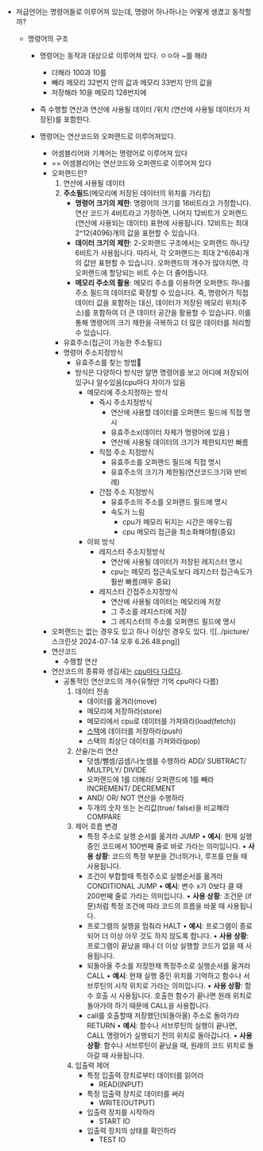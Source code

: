 - 저급언어는 명령어들로 이루어져 있는데, 명령어 하나하나는 어떻게 생겼고 동작할까?
	
	- 명령어의 구조
		- 명령어는 동작과 대상으로 이루어져 있다.
				ㅇㅇ아 ~를 해라
			- 더해라 100과 10를
			- 빼라 메모리 32번지 안의 값과 메모리 33번지 안의 값을
			- 저장해라 10을 메모리 128번지에 
		- 즉 수행할 연산과 연산에 사용될 데이터 /위치 (연산에 사용될 데이터가 저장된)를 포함한다.
		
		- 명령어는 연산코드와 오퍼랜드로 이루어져있다.
			- 어셈블리어와 기계어는 명령어로 이루어져 있다
			- == 어셈블리어는 연산코드와 오퍼랜드로 이루어져 있다
			- 오퍼랜드란?
				1.  연산에 사용될 데이터
				2.  **주소필드**(메모리에 저장된 데이터의 위치를 가리킴)
					-  **명령어 크기의 제한**:
						명령어의 크기를 16비트라고 가정합니다.
						연산 코드가 4비트라고 가정하면, 나머지 12비트가 오퍼랜드(연산에 사용되는 데이터) 표현에 사용됩니다.
						12비트는 최대 2^12(4096)개의 값을 표현할 수 있습니다.
					-  **데이터 크기의 제한**:
						2-오퍼랜드 구조에서는 오퍼랜드 하나당 6비트가 사용됩니다.
						따라서, 각 오퍼랜드는 최대 2^6(64)개의 값만 표현할 수 있습니다.
						오퍼랜드의 개수가 많아지면, 각 오퍼랜드에 할당되는 비트 수는 더 줄어듭니다.
					-  **메모리 주소의 활용**:
						메모리 주소를 이용하면 오퍼랜드 하나를 주소 필드의 데이터로 확장할 수 있습니다.
						즉, 명령어가 직접 데이터 값을 포함하는 대신, 데이터가 저장된 메모리 위치(주소)를 포함하여 더 큰 데이터 공간을 활용할 수 있습니다.
					이를 통해 명령어의 크기 제한을 극복하고 더 많은 데이터를 처리할 수 있습니다.
				- 유효주소(접근이 가능한 주소필드)
				- 명령어 주소지정방식
					- 유효주소를 찾는 방법
					- 방식은 다양하다 방식만 알면 명령어를 보고 어디에 저장되어 있구나 알수있음(cpu마다 차이가 있음
						- 메모리에 주소지정하는 방식
							- 즉시 주소지정방식
								- 연산에 사용할 데이터를 오퍼랜드 필드에 직접 명시
								- 유효주소x(데이터 자체가 명령어에 있음 )
								- 연산에 사용될 데이터의 크기가 제한되지만 빠름
							- 직접 주소 지정방식
								- 유효주소를 오퍼랜드 필드에 직접 명시
								- 유효주소의 크기가 제한됨(연산코드크기와 반비례)
							- 간접 주소 지정방식
								- 유효주소의 주소를 오퍼랜드 필드에 명시
								- 속도가 느림
									- cpu가 메모리 뒤지는 시간은 매우느림
									- cpu 메모리 접근을 최소화해야함(중요)
						- 이외 방식
							- 레지스터 주소지정방식
								- 연산에 사용될 데이터가 저장된 레지스터 명시
								- cpu는 메모리 접근속도보다 레지스터 접근속도가 훨씬 빠름(매우 중요)
							- 레지스터 간접주소지정방식
								- 연산에 사용될 데이터는 메모리에 저장
								- 그 주소를 레지스터에 저장
								- 그 레지스터의 주소를 오퍼랜드 필드에 명시
			- 오퍼랜드는 없는 경우도 있고 하나 이상인 경우도 있다.
				![[../picture/스크린샷 2024-07-14 오후 6.26.48.png]]
			- 연산코드
				- 수행할 연산
			- 연산코드의 종류와 생김새는 [cpu마다 다르다](레지스터(챗지피티)_강민철추가자료.md).
				- 공통적인 연산코드의 개수(유형만 기억 cpu마다 다름)
					1. 데이터 전송 	
						- 데이터를 옮겨라(move)
						- 메모리에 저장하라(store)
						- 메모리에서 cpu로 데이터를 가져와라(load(fetch))
						- [스택](자료구조.md)에 데이터를 저장하라(push)
						- 스택의 최상단 데이터를 가져와라(pop)
					3. 산술/논리 연산
						- 덧셈/뺄셈/곱셈/나눗셈를 수행하라
							ADD/ SUBTRACT/ MULTPLY/ DIVIDE
						- 오퍼랜드에 1를 더해라/ 오퍼랜드에 1를 빼라
							INCREMENT/ DECREMENT
						- AND/ OR/ NOT 연산을 수행하라
						- 두개의 숫자 또는 논리값(true/ false)을 비교해라
							COMPARE
					3. 제어 흐름 변경
						- 특정 주소로 실행 순서를 옮겨라
							JUMP
							• **예시**: 현재 실행 중인 코드에서 100번째 줄로 바로 가라는 의미입니다. 
							• **사용 상황**: 코드의 특정 부분을 건너뛰거나, 루프를 만들 때 사용됩니다.
						- 조건이 부합할때 특정주소로 실행순서를 옮겨라
							CONDITIONAL JUMP
							• **예시**: 변수 x가 0보다 클 때 200번째 줄로 가라는 의미입니다.
							• **사용 상황**: 조건문 (if 문)처럼 특정 조건에 따라 코드의 흐름을 바꿀 때 사용됩니다.
						- 프로그램의 실행을 멈춰라
							HALT
							• **예시**: 프로그램이 종료되어 더 이상 아무 것도 하지 않도록 합니다.
							• **사용 상황**: 프로그램이 끝났을 때나 더 이상 실행할 코드가 없을 때 사용됩니다.
						- 되돌아올 주소를 저장한채 특정주소로 실행순서를 옮겨라
							CALL
							• **예시**: 현재 실행 중인 위치를 기억하고 함수나 서브루틴의 시작 위치로 가라는 의미입니다.
							• **사용 상황**: 함수 호출 시 사용됩니다. 호출한 함수가 끝나면 원래 위치로 돌아가야 하기 때문에 CALL을 사용합니다.
						- call를 호출할때 저장했던(되돌아올) 주소로 돌아가라
							RETURN
							• **예시**: 함수나 서브루틴의 실행이 끝나면, CALL 명령어가 실행되기 전의 위치로 돌아갑니다.
							• **사용 상황**: 함수나 서브루틴이 끝났을 때, 원래의 코드 위치로 돌아갈 때 사용됩니다.
					4. 입출력 제어
						- 특정 입출력 장치로부터 데이터를 읽어라
							- READ(INPUT)
						- 특정 입출력 장치로 데이터를 써라
							- WRITE(OUTPUT)
						- 입출력 장치를 시작하라
							- START IO
						- 입출력 장치의 상태를 확인하라
							- TEST IO

